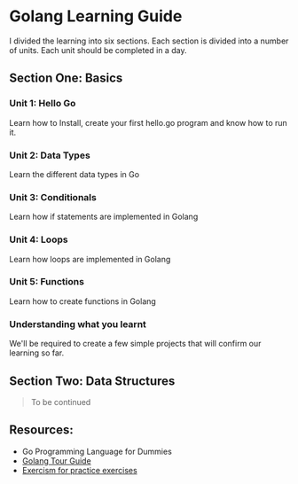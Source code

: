 # Golang Learning Guide

I divided the learning into six sections. Each section is divided into a number
of units. Each unit should be completed in a day.

## Section One: Basics

### Unit 1: Hello Go
Learn how to Install, create your first hello.go program and know
how to run it.

### Unit 2: Data Types
Learn the different data types in Go

### Unit 3: Conditionals
Learn how if statements are implemented in Golang

### Unit 4: Loops
Learn how loops are implemented in Golang

### Unit 5: Functions
Learn how to create functions in Golang

### Understanding what you learnt
We'll be required to create a few simple projects that will confirm our
learning so far.


## Section Two: Data Structures

 > To be continued


## Resources:

* Go Programming Language for Dummies
* [Golang Tour Guide](https://go.dev/tour)
* [Exercism for practice exercises](https://exercism.org/tracks/go/exercises)
